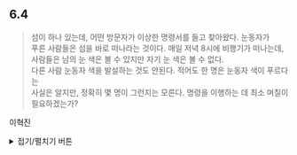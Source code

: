 ## 6.4

> 섬이 하나 있는데, 어떤 방문자가 이상한 명령서를 들고 찾아왔다. 눈동자가  
> 푸른 사람들은 섬을 바로 떠나라는 것이다. 매일 저녁 8시에 비행기가 떠나는데,  
> 사람들은 남의 눈 색은 볼 수 있지만 자기 눈 색은 볼 수 없다.  
> 다른 사람 눈동자 색을 발설하는 것도 안된다. 적어도 한 명은 눈동자 색이 푸르다는  
> 사실은 알지만, 정확히 몇 명이 그런지는 모른다. 명령을 이행하는 데 최소 며칠이 필요하겠는가?

이혁진

<details>
<summary>접기/펼치기 버튼</summary>
	
  
</details>
